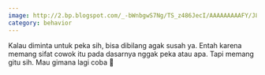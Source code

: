 ```yaml
---
image: http://2.bp.blogspot.com/_-bWnbgwS7Ng/TS_z486JecI/AAAAAAAAAFY/J8J02-ZoWUU/s1600/DEKAT%2BDENGAN%2BALLH.jpg
category: behavior
---
```


Kalau diminta untuk peka sih, bisa dibilang agak susah ya. Entah karena memang sifat cowok itu pada dasarnya nggak peka atau apa. Tapi memang gitu sih. Mau gimana lagi coba 🐯